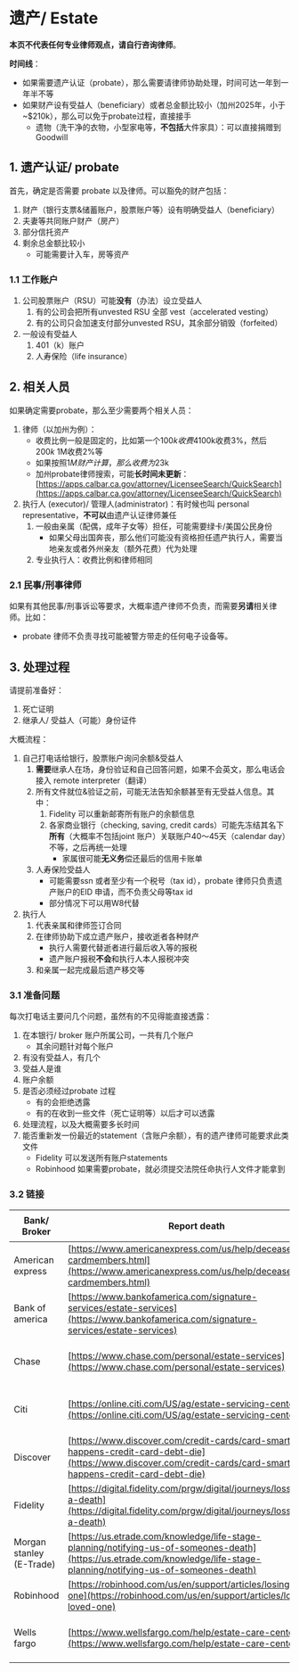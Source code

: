 # 遗产/ Estate


**本页不代表任何专业律师观点，请自行咨询律师**。

**时间线**：
- 如果需要遗产认证（probate），那么需要请律师协助处理，时间可达一年到一年半不等
- 如果财产设有受益人（beneficiary）或者总金额比较小（加州2025年，小于~$210k），那么可以免于probate过程，直接接手
  - 遗物（洗干净的衣物，小型家电等，**不包括**大件家具）：可以直接捐赠到Goodwill


## 1. 遗产认证/ probate

首先，确定是否需要 probate 以及律师。可以豁免的财产包括：

1. 财产（银行支票&储蓄账户，股票账户等）设有明确受益人（beneficiary）
1. 夫妻等共同账户财产（房产）
1. 部分信托资产
1. 剩余总金额比较小
   - 可能需要计入车，房等资产


### 1.1 工作账户

1. 公司股票账户（RSU）可能**没有**（办法）设立受益人
   1. 有的公司会把所有unvested RSU 全部 vest（accelerated vesting）
   1. 有的公司只会加速支付部分unvested RSU，其余部分销毁（forfeited）
1. 一般设有受益人
   1. 401（k）账户
   1. 人寿保险（life insurance）


## 2. 相关人员

如果确定需要probate，那么至少需要两个相关人员：

1. 律师（以加州为例）：
   - 收费比例一般是固定的，比如第一个$100k收费4%，第二个$100k收费3%，然后$200k~$1M收费2%等
   - 如果按照$1M 财产计算，那么收费为$23k
   - 加州probate律师搜索，可能**长时间未更新**：[https://apps.calbar.ca.gov/attorney/LicenseeSearch/QuickSearch](https://apps.calbar.ca.gov/attorney/LicenseeSearch/QuickSearch)
1. 执行人 (executor)/ 管理人(administrator)：有时候也叫 personal representative，**不可以**由遗产认证律师兼任
   1. 一般由亲属（配偶，成年子女等）担任，可能需要绿卡/美国公民身份
      - 如果父母出国奔丧，那么他们可能没有资格担任遗产执行人，需要当地亲友或者外州亲友（额外花费）代为处理
   1. 专业执行人：收费比例和律师相同


### 2.1 民事/刑事律师

如果有其他民事/刑事诉讼等要求，大概率遗产律师不负责，而需要**另请**相关律师。比如：

- probate 律师不负责寻找可能被警方带走的任何电子设备等。


## 3. 处理过程

请提前准备好：
1. 死亡证明
1. 继承人/ 受益人（可能）身份证件

大概流程：
1. 自己打电话给银行，股票账户询问余额&受益人
   1. **需要**继承人在场，身份验证和自己回答问题，如果不会英文，那么电话会接入 remote interpreter（翻译）
   1. 所有文件就位&验证之前，可能无法告知余额甚至有无受益人信息。其中：
      1. Fidelity 可以重新邮寄所有账户的余额信息
      1. 各家商业银行（checking, saving, credit cards）可能先冻结其名下**所有**（大概率不包括joint 账户）关联账户40～45天（calendar day）不等，之后再统一处理
         - 家属很可能**无义务**偿还最后的信用卡账单
   1. 人寿保险受益人
      - 可能需要ssn 或者至少有一个税号（tax id），probate 律师只负责遗产账户的EID 申请，而不负责父母等tax id
      - 部分情况下可以用W8代替
1. 执行人
   1. 代表亲属和律师签订合同
   1. 在律师协助下成立遗产账户，接收逝者各种财产
      - 执行人需要代替逝者进行最后收入等的报税
      - 遗产账户报税**不会**和执行人本人报税冲突
   1. 和亲属一起完成最后遗产移交等


### 3.1 准备问题

每次打电话主要问几个问题，虽然有的不见得能直接透露：

1. 在本银行/ broker 账户所属公司，一共有几个账户
   - 其余问题针对每个账户
1. 有没有受益人，有几个
1. 受益人是谁
1. 账户余额
1. 是否必须经过probate 过程
   - 有的会拒绝透露
   - 有的在收到一些文件（死亡证明等）以后才可以透露
1. 处理流程，以及大概需要多长时间
1. 能否重新发一份最近的statement（含账户余额），有的遗产律师可能要求此类文件
   - Fidelity 可以发送所有账户statements
   - Robinhood 如果需要probate，就必须提交法院任命执行人文件才能拿到


### 3.2 链接

| Bank/ Broker     | Report death                      |电话|工作时间|备注|
|------------------|-----------------------------------|----|--------|----|
| American express | [https://www.americanexpress.com/us/help/deceased-cardmembers.html](https://www.americanexpress.com/us/help/deceased-cardmembers.html) | 800-266-7064 | 08:00-22:00 ET, M-F | |
| Bank of america  | [https://www.bankofamerica.com/signature-services/estate-services](https://www.bankofamerica.com/signature-services/estate-services) | 888-689-4466 | 09:00–20:00 ET, M-F | 星期六可以去 branch |
| Chase            | [https://www.chase.com/personal/estate-services](https://www.chase.com/personal/estate-services) | 866-926-6909 | 08:00-19:00 ET, M-F | |
| Citi             | [https://online.citi.com/US/ag/estate-servicing-center](https://online.citi.com/US/ag/estate-servicing-center) | 833-956-0413 | 08:00-21:00 ET, M-F | |
| Discover         | [https://www.discover.com/credit-cards/card-smarts/what-happens-credit-card-debt-die](https://www.discover.com/credit-cards/card-smarts/what-happens-credit-card-debt-die) | 800-347-5519 | ? | |
| Fidelity         | [https://digital.fidelity.com/prgw/digital/journeys/loss/report-a-death](https://digital.fidelity.com/prgw/digital/journeys/loss/report-a-death) | | | 填表：需要逝者DOB & SSN |
| Morgan stanley (E-Trade) | [https://us.etrade.com/knowledge/life-stage-planning/notifying-us-of-someones-death](https://us.etrade.com/knowledge/life-stage-planning/notifying-us-of-someones-death) | 888-402-0653 | 09:00-17:00 ET, M-F | etrade\_estates@morganstanley.com |
| Robinhood        | [https://robinhood.com/us/en/support/articles/losing-loved-one](https://robinhood.com/us/en/support/articles/losing-loved-one) | help@robinhood.com | | 填表：提前准备好继承人官方证件，提交时需要拍照，同时上传死亡证明 |
| Wells fargo      | [https://www.wellsfargo.com/help/estate-care-center](https://www.wellsfargo.com/help/estate-care-center) | 888-790-7980 | 08:00-20:30 ET, M-F | 800-869-3557 (24\*7) |
